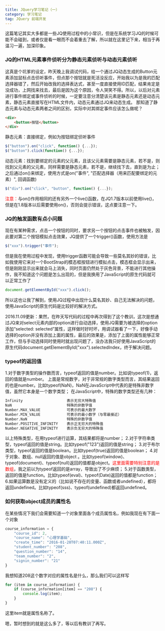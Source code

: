 ```yaml
---
title: JQuery学习笔记（一）
category: 学习笔记
tag: JQuery 前端开发
---
```


这篇笔记其实大多都是一些JQ使用过程中的小常识，但是在系统学习JQ的时候可能不会碰到，或者仅是看一眼而不会着重去了解，所以就在这里记下来，相当于再温习一遍，加深印象。<!--more-->

### JQ的HTML元素事件侦听分为静态元素侦听与动态元素侦听
这真是个坑爹的设定，昨天晚上我调试代码，给一个通过JQ动态生成的Button元素添加鼠标点击侦听事件，但点那个按钮就是死活没反应，开始我以为是我的匹配选择器错了，然后开始改我的选择表达式，甚至一度直接使用ID匹配，结果肯定是没成功，上网找来找去，最后是因为这个原因，令人哭笑不得。所以，以后对元素进行事件绑定或事件侦听的时候，一定要注意分清楚该元素是静态元素还是动态元素，静态元素直接写在HTML文件内，动态元素通过JQ来动态生成。
那知道了静态元素与动态元素两者之间的区别，实际中对其绑定事件应该怎么做呢？
``` HTML
<div>
    <button>按钮</button>
</div>
```
静态元素：直接绑定，例如为按钮绑定侦听事件
``` JavaScript
$("button").on("click", function() {...});
$("button").click(function() {...});
```
动态元素：找到要绑定的元素的父元素，且该父元素需要是静态元素，若不是，则找到父元素的父元素，同样需要是静态元素，若不是，继续找下去，直到是为止；之后通过on()来绑定，使用方式是on("事件", "匹配选择器（用来匹配要绑定的元素）", 回调函数)
``` JavaScript
$("div").on("click", "button", function() {...});
```
<span style="color: red">注意：</span>与on()作用相同的还有另外一个live()函数，在JQ1.7版本以前使用live()，但是在1.8版本以后需要使用on()，否则会提示错误，这点要注意一下。

### JQ的触发函数有点小问题
现在有某种需求，点击一个按钮的同时，要求另一个按钮的点击事件也被触发，因此要对第二个按钮模拟点击效果，JQ提供了一个trigger()函数，使用方法是
``` JavaScript
$("xxx").trigger("事件");
```
但是我在使用过程中发现，使用trigger函数可能会导致一些莫名其妙的错误，比如我使用它来对一个BootStrap的模态框按钮进行模拟点击，模态框会显示出来，但是刚刚显示出来就会马上消失，同时页面仍然处于灰色背景，不能进行其他操作，我不知道这个问题是怎么出现的，但是我换用了JavaScript的原生代码就可以正常工作了
``` JavaScript
document.getElementById("xxx").click();
```
所以这也让我了解到，使用JQ过程中出现什么莫名其妙、自己无法解决的问题，使用JavaScript的原生代码是比较好的解决方式。

2016.11.09更新：果然，在昨天写代码的过程中再次得到了这个教训，这次是想通过JQ来对select元素内部的option进行自动选择，使用JQ需要为被选择的option添加“selected: selected”属性，这样做时好时坏，用调试器看了一下，好像手动选择的option并没有添加上面的属性，最后的效果是，添加了上面的属性能够正常工作，但与手动选择同时使用时就出现问题了，没办法我只好使用JavaScript的原生代码document.getElementById("xxx").selectedIndex，终于解决问题。

### typeof的返回值
1.对于数字类型的操作数而言，typeof返回的值是number。比如说typeof(1)，返回的值就是number。
上面是常规数字，对于非常规的数字类型而言，其结果返回的也是number。比如typeof(NaN)，NaN在JavaScript中代表的是特殊非数字值，虽然它本身是一个数字类型；
在JavaScript中，特殊的数字类型还有几种：
``` bash
Infinity                    表示无穷大特殊值
NaN                         特殊的非数字值
Number.MAX_VALUE            可表示的最大数字
Number.MIN_VALUE            可表示的最小数字（与零最接近）
Number.NaN                  特殊的非数字值
Number.POSITIVE_INFINITY    表示正无穷大的特殊值
Number.NEGATIVE_INFINITY    表示负无穷大的特殊值
```
以上特殊类型，在用typeof进行运算，其结果都将是number；
2.对于字符串类型，typeof返回的值是string。比如typeof("123")返回的值是string；
3.对于布尔类型，typeof返回的值是boolean。比如typeof(true)返回的值是boolean；
4.对于对象、数组、null返回的值是object 。比如typeof(window)、typeof(document)、typeof(null)返回的值都是object。<span style="color: red">这里面需要特别注意的是数组</span>，我之前以为typeof返回的是array，导致出了不少麻烦；
5.对于函数类型，返回的值是function。比如typeof(eval)、typeof(Date)返回的值都是function；
6.如果运算数是没有定义的（比如说不存在的变量、函数或者undefined），都将返回undefined。比如typeof(sss)、typeof(undefined)都返回undefined。

### 如何获取object成员的属性名
在某些情况下我们会需要知道一个对象里面各个成员属性名，例如我现在有下面一个对象
``` JavaScript
course_information = {
    "course_id": 2,
    "course_name": "心理学基础",
    "create_time": "2016-01-28T07:40:11.000Z",
    "student_number": "208",
    "question_number": "14",
    "team_number": "2",
    "signin_number": "21"
}
```
我想知道208这个数字对应的属性名是什么，那么我们可以这样写
``` JavaScript
for (item in course_information) {
    if (course_information[item] == "208") {
        console.log(item);
    }
}
```
这里item就是属性名称了。

嗯，暂时想到的就是这么多了，等以后有教训了再写。